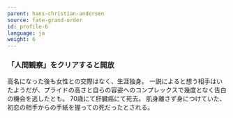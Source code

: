 ```yaml
---
parent: hans-christian-andersen
source: fate-grand-order
id: profile-6
language: ja
weight: 6
---
```


### 「人間観察」をクリアすると開放

高名になった後も女性との交際はなく、生涯独身。
一説によると想う相手はいたようだが、プライドの高さと自らの容姿へのコンプレックスで幾度となく告白の機会を逃したとも。
70歳にて肝臓癌にて死去。
肌身離さず身につけていた、初恋の相手からの手紙を握っての死だったとされる。

